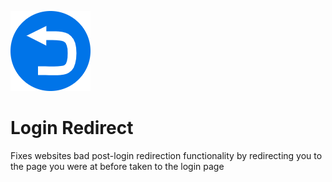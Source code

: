 ![icon](https://raw.githubusercontent.com/matthewnitschke/login-redirect/master/icons/128-enabled.png)

# Login Redirect

Fixes websites bad post-login redirection functionality by redirecting you to the page you were at before taken to the login page
